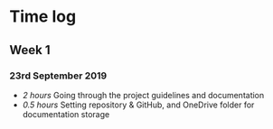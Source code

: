 # Time log

## Week 1

### 23rd September 2019
* *2 hours* Going through the project guidelines and documentation
* *0.5 hours* Setting repository & GitHub, and OneDrive folder for documentation storage